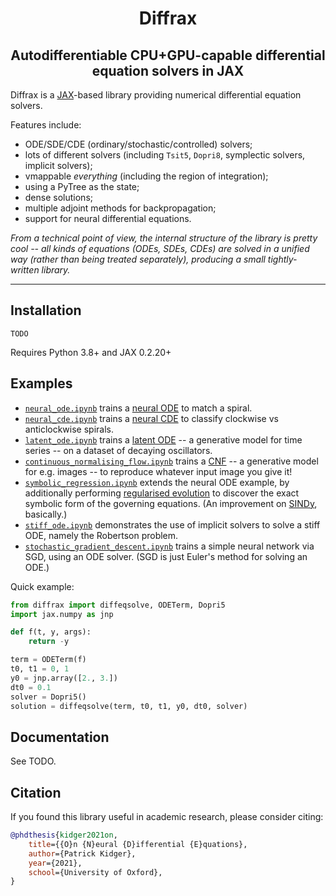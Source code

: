 <h1 align='center'>Diffrax</h1>
<h2 align='center'>Autodifferentiable CPU+GPU-capable differential equation solvers in JAX</h2>

Diffrax is a [JAX](https://github.com/google/jax)-based library providing numerical differential equation solvers.

Features include:
- ODE/SDE/CDE (ordinary/stochastic/controlled) solvers;
- lots of different solvers (including `Tsit5`, `Dopri8`, symplectic solvers, implicit solvers);
- vmappable _everything_ (including the region of integration);
- using a PyTree as the state;
- dense solutions;
- multiple adjoint methods for backpropagation;
- support for neural differential equations.

_From a technical point of view, the internal structure of the library is pretty cool -- all kinds of equations (ODEs, SDEs, CDEs) are solved in a unified way (rather than being treated separately), producing a small tightly-written library._

---

## Installation

```
TODO
```
Requires Python 3.8+ and JAX 0.2.20+

## Examples

- [`neural_ode.ipynb`](./examples/neural_ode.ipynb) trains a [neural ODE](https://arxiv.org/abs/1806.07366) to match a spiral.
- [`neural_cde.ipynb`](./examples/neural_cde.ipynb) trains a [neural CDE](https://arxiv.org/abs/2005.08926) to classify clockwise vs anticlockwise spirals.
- [`latent_ode.ipynb`](./examples/latent_ode.ipynb) trains a [latent ODE](https://arxiv.org/abs/1907.03907) -- a generative model for time series -- on a dataset of decaying oscillators.
- [`continuous_normalising_flow.ipynb`](./examples/continuous_normalising_flow.ipynb) trains a [CNF](https://arxiv.org/abs/1810.01367) -- a generative model for e.g. images -- to reproduce whatever input image you give it!
- [`symbolic_regression.ipynb`](./examples/symbolic_regression.ipynb) extends the neural ODE example, by additionally performing [regularised evolution](https://arxiv.org/abs/1802.01548) to discover the exact symbolic form of the governing equations. (An improvement on [SINDy](https://www.pnas.org/content/113/15/3932), basically.)
- [`stiff_ode.ipynb`](./examples/stiff_ode.ipynb) demonstrates the use of implicit solvers to solve a stiff ODE, namely the Robertson problem.
- [`stochastic_gradient_descent.ipynb`](./examples/stochastic_gradient_descent.ipynb) trains a simple neural network via SGD, using an ODE solver. (SGD is just Euler's method for solving an ODE.)

Quick example:

```python
from diffrax import diffeqsolve, ODETerm, Dopri5
import jax.numpy as jnp

def f(t, y, args):
    return -y

term = ODETerm(f)
t0, t1 = 0, 1
y0 = jnp.array([2., 3.])
dt0 = 0.1
solver = Dopri5()
solution = diffeqsolve(term, t0, t1, y0, dt0, solver)
```

## Documentation

See TODO.

## Citation

If you found this library useful in academic research, please consider citing:

```bibtex
@phdthesis{kidger2021on,
    title={{O}n {N}eural {D}ifferential {E}quations},
    author={Patrick Kidger},
    year={2021},
    school={University of Oxford},
}
```
